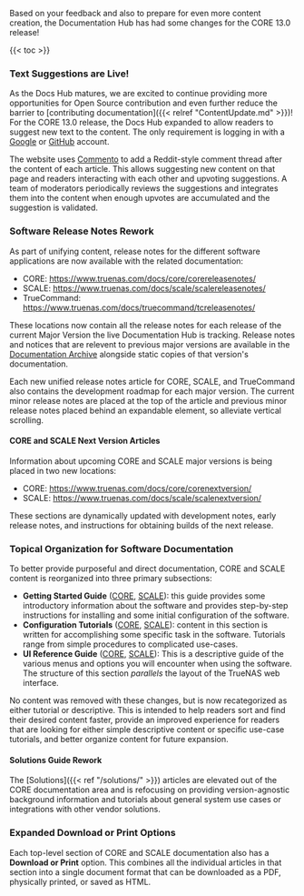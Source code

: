 ---
---

Based on your feedback and also to prepare for even more content creation, the Documentation Hub has had some changes for the CORE 13.0 release!

{{< toc >}}

### Text Suggestions are Live!

As the Docs Hub matures, we are excited to continue providing more opportunities for Open Source contribution and even further reduce the barrier to [contributing documentation]({{< relref "ContentUpdate.md" >}})!
For the CORE 13.0 release, the Docs Hub expanded to allow readers to suggest new text to the content.
The only requirement is logging in with a [Google](https://support.google.com/accounts/answer/27441?hl=en) or [GitHub](https://github.com/signup) account.

The website uses [Commento](https://commento.io/) to add a Reddit-style comment thread after the content of each article.
This allows suggesting new content on that page and readers interacting with each other and upvoting suggestions.
A team of moderators periodically reviews the suggestions and integrates them into the content when enough upvotes are accumulated and the suggestion is validated.

### Software Release Notes Rework

As part of unifying content, release notes for the different software applications are now available with the related documentation:
* CORE: https://www.truenas.com/docs/core/corereleasenotes/
* SCALE: https://www.truenas.com/docs/scale/scalereleasenotes/
* TrueCommand: https://www.truenas.com/docs/truecommand/tcreleasenotes/

These locations now contain all the release notes for each release of the current Major Version the live Documentation Hub is tracking.
Release notes and notices that are relevent to previous major versions are available in the [Documentation Archive](/archive) alongside static copies of that version's documentation.

Each new unified release notes article for CORE, SCALE, and TrueCommand also contains the development roadmap for each major version.
The current minor release notes are placed at the top of the article and previous minor release notes placed behind an expandable element, so alleviate vertical scrolling.

#### CORE and SCALE Next Version Articles

Information about upcoming CORE and SCALE major versions is being placed in two new locations:
* CORE: https://www.truenas.com/docs/core/corenextversion/
* SCALE: https://www.truenas.com/docs/scale/scalenextversion/

These sections are dynamically updated with development notes, early release notes, and instructions for obtaining builds of the next release.

### Topical Organization for Software Documentation

To better provide purposeful and direct documentation, CORE and SCALE content is reorganized into three primary subsections:
* **Getting Started Guide** ([CORE](/core/gettingstarted/), [SCALE](/scale/gettingstarted/)): this guide provides some introductory information about the software and provides step-by-step instructions for installing and some initial configuration of the software.
* **Configuration Tutorials** ([CORE](/core/coretutorials/), [SCALE](/scale/scaletutorials/)): content in this section is written for accomplishing some specific task in the software.
  Tutorials range from simple procedures to complicated use-cases.
* **UI Reference Guide** ([CORE](/core/uireference/), [SCALE](/scale/scaleuireference/)): This is a descriptive guide of the various menus and options you will encounter when using the software.
  The structure of this section *parallels* the layout of the TrueNAS web interface.

No content was removed with these changes, but is now recategorized as either tutorial or descriptive.
This is intended to help readers sort and find their desired content faster, provide an improved experience for readers that are looking for either simple descriptive content or specific use-case tutorials, and better organize content for future expansion.

#### Solutions Guide Rework

The [Solutions]({{< ref "/solutions/" >}}) articles are elevated out of the CORE documentation area and is refocusing on providing version-agnostic background information and tutorials about general system use cases or integrations with other vendor solutions.

### Expanded Download or Print Options

Each top-level section of CORE and SCALE documentation also has a **Download or Print** option.
This combines all the individual articles in that section into a single document format that can be downloaded as a PDF, physically printed, or saved as HTML.
